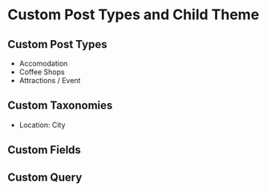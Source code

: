 # Custom Post Types and Child Theme

## Custom Post Types

* Accomodation
* Coffee Shops
* Attractions / Event

## Custom Taxonomies
* Location: City

## Custom Fields


## Custom Query
